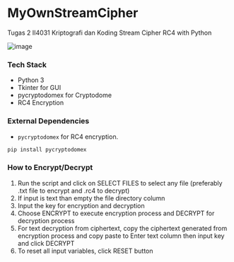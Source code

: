 # MyOwnStreamCipher
Tugas 2 II4031 Kriptografi dan Koding Stream Cipher RC4 with Python

![image](https://user-images.githubusercontent.com/74050546/219651094-4740b033-2ad3-4ad2-9cb7-965bc6698dd5.png)

### Tech Stack
* Python 3
* Tkinter for GUI
* pycryptodomex for Cryptodome
* RC4 Encryption

### External Dependencies
* `pycryptodomex` for RC4 encryption.
```sh
pip install pycryptodomex
```

### How to Encrypt/Decrypt
1. Run the script and click on SELECT FILES to select any file (preferably .txt file to encrypt and .rc4 to decrypt)
2. If input is text than empty the file directory column 
3. Input the key for encryption and decryption
4. Choose ENCRYPT to execute encryption process and DECRYPT for decryption process
5. For text decryption from ciphertext, copy the ciphertext generated from encryption process and copy paste to Enter text column then input key and click DECRYPT
5. To reset all input variables, click RESET button
